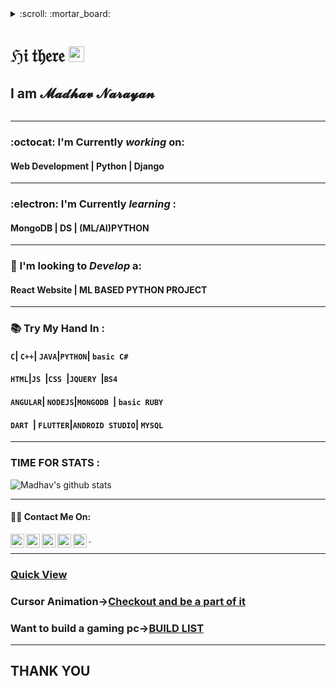 <details> 
  
  <summary> :scroll: :mortar_board:
  <h1>ℌ𝔦 𝔱𝔥𝔢𝔯𝔢   <img src="https://media.giphy.com/media/hvRJCLFzcasrR4ia7z/giphy.gif" width="25px"></strong></h1>
  <p> <h2>I am <b> 𝓜𝓪𝓭𝓱𝓪𝓿 𝓝𝓪𝓻𝓪𝔂𝓪𝓷</b></h2></p></summary>
  
  <h4>:beginner: 3 rd year Student </h3>
  <h4>:beginner: CSE </h4>
  <h4>:beginner: Python & ML</h4>
  <h4>:clock11: Night Coder :clock630:</h4>
  <h4>:office: Chitkara UniverSity</h4>
</details>


---
###  :octocat: I'm Currently _working_ on:
#### __Web Development | Python  | Django__
---
###  :electron: I'm Currently _learning_ :
#### __MongoDB | DS | (ML/AI)PYTHON__
---
### 🤔  I'm looking to _Develop_ a:
#### __React Website |  ML BASED PYTHON PROJECT__
---
### 📚	Try My Hand In :

#### ``` C ```| ```C++```| ```JAVA```|```PYTHON```| ```basic C#```
#### ```HTML```|```JS ```|```CSS ```|```JQUERY ```|``` BS4 ```
####  ```ANGULAR```|  ```NODEJS```|```MONGODB ```|  ```basic RUBY ```
####  ```DART ```|  ```FLUTTER```|``` ANDROID STUDIO ```|  ```MYSQL ```

---
### TIME FOR STATS :

![Madhav's github stats](https://github-readme-stats.vercel.app/api?username=Madhav2108&show_icons=true&theme=dark)


---
#### :man_technologist: Contact Me On:

<a href="https://sourcerer.io/madhav2108/">
  <img align="left" alt="Sparsh's Sourcerer" width="22px" src="https://cdn.jsdelivr.net/npm/simple-icons@v3/icons/sahibinden.svg" />
</a>
<a href="www.instagram.com/madhav_narayan21/">
  <img align="left" alt="Sparsh's Instagram" width="22px" src="https://cdn.jsdelivr.net/npm/simple-icons@v3/icons/instagram.svg" />
</a>
<a href="https://discord.gg/H2so4Maddy#5677">
  <img align="left" alt="Sparsh's Discord" width="22px" src="https://cdn.jsdelivr.net/npm/simple-icons@v3/icons/discord.svg" />
</a>
<a href="https://twitter.com/madhav_2108">
  <img align="left" alt="Sparsh Garg | Twitter" width="22px" src="https://cdn.jsdelivr.net/npm/simple-icons@v3/icons/twitter.svg" />
</a>
<a href="https://www.linkedin.com/in/madhav-narayan-khullar-2290641b2/">
  <img align="left" alt="Sparsh's LinkdeIN" width="22px" src="https://cdn.jsdelivr.net/npm/simple-icons@v3/icons/linkedin.svg" />
 </a>
.
 
---
### [Quick View](https://madhav2108.github.io/Project-Slider/)
### Cursor Animation->[Checkout and be a part of it](https://github.com/Madhav2108/Cursor-Animation)
### Want to build a gaming pc->[BUILD LIST](https://github.com/Madhav2108/GAMING-PC)
---

## __THANK YOU__  

